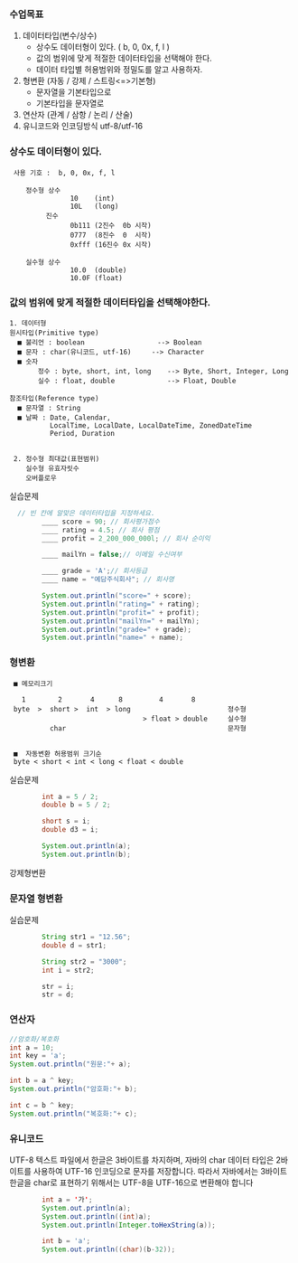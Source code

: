 ### 수업목표

1. 데이터타입(변수/상수)
   - 상수도 데이터형이 있다. ( b, 0, 0x, f, l )
   - 값의 범위에 맞게 적절한 데이터타입을 선택해야 한다.
   - 데이터 타입별 허용범위와 정밀도를 알고 사용하자.
2. 형변환 (자동 / 강제 / 스트링<=>기본형)
   - 문자열을 기본타입으로
   - 기본타입을 문자열로
3. 연산자 (관계 / 삼항 / 논리 / 산술)
4. 유니코드와 인코딩방식 utf-8/utf-16

### 상수도 데이터형이 있다.

```
 사용 기호 :  b, 0, 0x, f, l

    정수형 상수
               10    (int)
               10L   (long)
         진수
               0b111 (2진수  0b 시작)
               0777  (8진수  0  시작)
               0xfff (16진수 0x 시작)

    실수형 상수
               10.0  (double)
               10.0F (float)
```

### 값의 범위에 맞게 적절한 데이터타입을 선택해야한다.

```
1. 데이터형
원시타입(Primitive type)
  ■ 불리언 : boolean                  --> Boolean
  ■ 문자 : char(유니코드, utf-16)     --> Character
  ■ 숫자
	   정수 : byte, short, int, long    --> Byte, Short, Integer, Long
	   실수 : float, double             --> Float, Double

참조타입(Reference type)
  ■ 문자열 : String
  ■ 날짜 : Date, Calendar,
          LocalTime, LocalDate, LocalDateTime, ZonedDateTime
          Period, Duration


 2. 정수형 최대값(표현범위)
    실수형 유효자릿수
    오버플로우

```

실습문제

```java
  // 빈 칸에 알맞은 데이터타입을 지정하세요.
		____ score = 90; // 회사평가점수
		____ rating = 4.5; // 회사 평점
		____ profit = 2_200_000_000l; // 회사 순이익

		____ mailYn = false;// 이메일 수신여부

		____ grade = 'A';// 회사등급
		____ name = "예담주식회사"; // 회사명

		System.out.println("score=" + score);
		System.out.println("rating=" + rating);
		System.out.println("profit=" + profit);
		System.out.println("mailYn=" + mailYn);
		System.out.println("grade=" + grade);
		System.out.println("name=" + name);
```

### 형변환

```
 ■ 메모리크기

   1        2       4      8         4       8
 byte  >  short >  int  > long                        정수형
                                 > float > double     실수형
          char                                        문자형


 ■  자동변환 허용범위 크기순
 byte < short < int < long < float < double
```

실습문제

```java
		int a = 5 / 2;
		double b = 5 / 2;

		short s = i;
		double d3 = i;

		System.out.println(a);
		System.out.println(b);
```

강제형변환

### 문자열 형변환

실습문제

```java
		String str1 = "12.56";
		double d = str1;

		String str2 = "3000";
		int i = str2;

		str = i;
		str = d;
```

### 연산자

```java
//암호화/복호화
int a = 10;
int key = 'a';
System.out.println("원문:"+ a);

int b = a ^ key;
System.out.println("암호화:"+ b);

int c = b ^ key;
System.out.println("복호화:"+ c);
```

### 유니코드

UTF-8 텍스트 파일에서 한글은 3바이트를 차지하며, 자바의 char 데이터 타입은 2바이트를 사용하여 UTF-16 인코딩으로 문자를 저장합니다. 따라서 자바에서는 3바이트 한글을 char로 표현하기 위해서는 UTF-8을 UTF-16으로 변환해야 합니다

```java
		int a = '가';
		System.out.println(a);
		System.out.println((int)a);
		System.out.println(Integer.toHexString(a));

		int b = 'a';
		System.out.println((char)(b-32));
```
